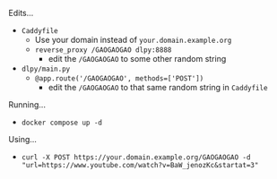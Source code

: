 
Edits...
- `Caddyfile`
	- Use your domain instead of `your.domain.example.org`
	- `reverse_proxy /GAOGAOGAO dlpy:8888`
		- edit the `/GAOGAOGAO` to some other random string
- `dlpy/main.py`
	- `@app.route('/GAOGAOGAO', methods=['POST'])`
		- edit the `/GAOGAOGAO` to that same random string in `Caddyfile`

Running...
- `docker compose up -d`

Using...
- `curl -X POST https://your.domain.example.org/GAOGAOGAO -d "url=https://www.youtube.com/watch?v=BaW_jenozKc&startat=3"`
